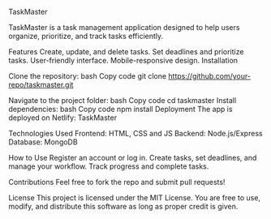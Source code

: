 TaskMaster

TaskMaster is a task management application designed to help users organize, prioritize, and track tasks efficiently.

Features
Create, update, and delete tasks.
Set deadlines and prioritize tasks.
User-friendly interface.
Mobile-responsive design.
Installation

Clone the repository:
bash
Copy code
git clone https://github.com/your-repo/taskmaster.git

Navigate to the project folder:
bash
Copy code
cd taskmaster
Install dependencies:
bash
Copy code
npm install
Deployment
The app is deployed on Netlify: TaskMaster

Technologies Used
Frontend: HTML, CSS and JS
Backend: Node.js/Express 
Database: MongoDB

How to Use
Register an account or log in.
Create tasks, set deadlines, and manage your workflow.
Track progress and complete tasks.

Contributions
Feel free to fork the repo and submit pull requests!

License
This project is licensed under the MIT License. You are free to use, modify, and distribute this software as long as proper credit is given.